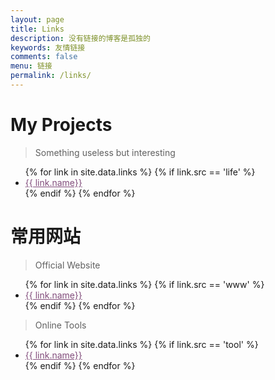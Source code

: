 ```yaml
---
layout: page
title: Links
description: 没有链接的博客是孤独的
keywords: 友情链接
comments: false
menu: 链接
permalink: /links/
---
```


# My Projects

> Something useless but interesting

<ul>
{% for link in site.data.links %}
  {% if link.src == 'life' %}
  <li><a href="{{ link.url }}" target="_blank" style="color: #824d7c">{{ link.name}}</a></li>
  {% endif %}
{% endfor %}
</ul>

# 常用网站

> Official Website

<ul>
{% for link in site.data.links %}
  {% if link.src == 'www' %}
  <li><a href="{{ link.url }}" target="_blank" style="color: #824d7c">{{ link.name}}</a></li>
  {% endif %}
{% endfor %}
</ul>


> Online Tools

<ul>
{% for link in site.data.links %}
  {% if link.src == 'tool' %}
  <li><a href="{{ link.url }}" target="_blank" style="color: #824d7c">{{ link.name}}</a></li>
  {% endif %}
{% endfor %}
</ul>